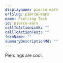 ```yaml
---
displayname: pierce-ears
urlSlug: pierce-ears
name: Piercing Task
id: pierce-ears
callToActionLink: ""
callToActionText: ""
formName: ""
summaryDescriptionMd: ""
---
```


Piercings are cool.
